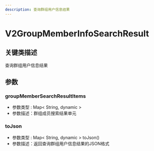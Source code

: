 ```yaml
---
description: 查询群组用户信息结果
---
```


# V2GroupMemberInfoSearchResult

## 关键类描述

查询群组用户信息结果

## 参数

### groupMemberSearchResultItems

* 参数类型 : Map< String, dynamic >
* 参数描述：群组成员搜索结果单元



### toJson

* 参数类型 : Map< String, dynamic > toJson()
* 参数描述：返回查询群组用户信息结果的JSON格式
